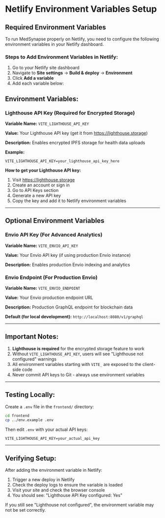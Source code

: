 # Netlify Environment Variables Setup

## Required Environment Variables

To run MedSynapse properly on Netlify, you need to configure the following environment variables in your Netlify dashboard.

### Steps to Add Environment Variables in Netlify:

1. Go to your Netlify site dashboard
2. Navigate to **Site settings** → **Build & deploy** → **Environment**
3. Click **Add a variable**
4. Add each variable below:

## Environment Variables:

### Lighthouse API Key (Required for Encrypted Storage)

**Variable Name:** `VITE_LIGHTHOUSE_API_KEY`

**Value:** Your Lighthouse API key (get it from https://lighthouse.storage)

**Description:** Enables encrypted IPFS storage for health data uploads

**Example:**
```
VITE_LIGHTHOUSE_API_KEY=your_lighthouse_api_key_here
```

**How to get your Lighthouse API key:**
1. Visit https://lighthouse.storage
2. Create an account or sign in
3. Go to API Keys section
4. Generate a new API key
5. Copy the key and add it to Netlify environment variables

---

## Optional Environment Variables

### Envio API Key (For Advanced Analytics)

**Variable Name:** `VITE_ENVIO_API_KEY`

**Value:** Your Envio API key (if using production Envio instance)

**Description:** Enables production Envio indexing and analytics

### Envio Endpoint (For Production Envio)

**Variable Name:** `VITE_ENVIO_ENDPOINT`

**Value:** Your Envio production endpoint URL

**Description:** Production GraphQL endpoint for blockchain data

**Default (for local development):** `http://localhost:8080/v1/graphql`

---

## Important Notes:

1. **Lighthouse is required** for the encrypted storage feature to work
2. Without `VITE_LIGHTHOUSE_API_KEY`, users will see "Lighthouse not configured" warnings
3. All environment variables starting with `VITE_` are exposed to the client-side code
4. Never commit API keys to Git - always use environment variables

---

## Testing Locally:

Create a `.env` file in the `frontend/` directory:

```bash
cd frontend
cp ../env.example .env
```

Then edit `.env` with your actual API keys:

```
VITE_LIGHTHOUSE_API_KEY=your_actual_api_key
```

---

## Verifying Setup:

After adding the environment variable in Netlify:

1. Trigger a new deploy in Netlify
2. Check the deploy logs to ensure the variable is loaded
3. Visit your site and check the browser console
4. You should see: "Lighthouse API Key configured: Yes"

If you still see "Lighthouse not configured", the environment variable may not be set correctly.

